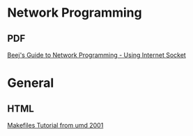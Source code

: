 Network Programming
===

## PDF
[Beej's Guide to Network Programming - Using Internet Socket](http://beej.us/guide/bgnet/output/print/bgnet_A4.pdf)

General
===

## HTML
[Makefiles Tutorial from umd 2001](http://www.cs.umd.edu/class/fall2002/cmsc214/Tutorial/makefile.html)